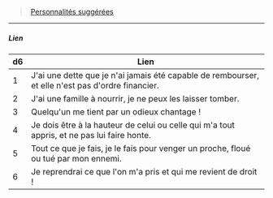 ﻿---
!PersonalityLinkItem
Table: >+
  |d6|Lien|

  |---|---|

  |1|J'ai une dette que je n'ai jamais été capable de <!--br-->rembourser, et elle n'est pas d'ordre financier.|

  |2|J'ai une famille à nourrir, je ne peux les laisser <!--br-->tomber.|

  |3|Quelqu'un me tient par un odieux chantage !|

  |4|Je dois être à la hauteur de celui ou celle qui <!--br-->m'a tout appris, et ne pas lui faire honte.|

  |5|Tout ce que je fais, je le fais pour venger un <!--br-->proche, floué ou tué par mon ennemi.|

  |6|Je reprendrai ce que l'on m'a pris et qui me <!--br-->revient de droit !|

Id: background_crapule_hd.md#lien
ParentLink: background_crapule_hd.md#personnalités-suggérées
Name: Lien
ParentName: Personnalités suggérées
NameLevel: 5
Attributes: {}
---
> [Personnalités suggérées](hd_background_crapule_personnalites_suggerees.md)

---

##### Lien

|d6|Lien|
|---|---|
|1|J'ai une dette que je n'ai jamais été capable de rembourser, et elle n'est pas d'ordre financier.|
|2|J'ai une famille à nourrir, je ne peux les laisser tomber.|
|3|Quelqu'un me tient par un odieux chantage !|
|4|Je dois être à la hauteur de celui ou celle qui m'a tout appris, et ne pas lui faire honte.|
|5|Tout ce que je fais, je le fais pour venger un proche, floué ou tué par mon ennemi.|
|6|Je reprendrai ce que l'on m'a pris et qui me revient de droit !|

